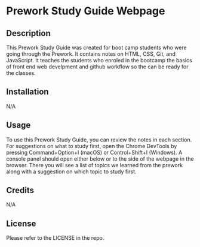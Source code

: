 # Prework Study Guide Webpage

## Description

This Prework Study Guide was created for boot camp students who were going through the Prework. It contains notes on HTML, CSS, Git, and JavaScript. It teaches the students who enroled in the bootcamp the basics of front end web develpment and github workflow so the can be ready for the classes.

## Installation

N/A

## Usage

To use this Prework Study Guide, you can review the notes in each section. For suggestions on what to study first, open the Chrome DevTools by pressing Command+Option+I (macOS) or Control+Shift+I (Windows). A console panel should open either below or to the side of the webpage in the browser. There you will see a list of topics we learned from the prework along with a suggestion on which topic to study first.

## Credits

N/A

## License

Please refer to the LICENSE in the repo.